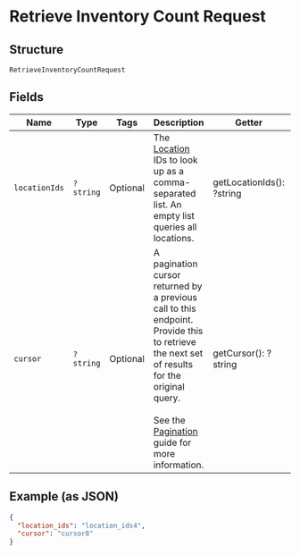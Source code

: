 
# Retrieve Inventory Count Request

## Structure

`RetrieveInventoryCountRequest`

## Fields

| Name | Type | Tags | Description | Getter | Setter |
|  --- | --- | --- | --- | --- | --- |
| `locationIds` | `?string` | Optional | The [Location](entity:Location) IDs to look up as a comma-separated<br>list. An empty list queries all locations. | getLocationIds(): ?string | setLocationIds(?string locationIds): void |
| `cursor` | `?string` | Optional | A pagination cursor returned by a previous call to this endpoint.<br>Provide this to retrieve the next set of results for the original query.<br><br>See the [Pagination](https://developer.squareup.com/docs/working-with-apis/pagination) guide for more information. | getCursor(): ?string | setCursor(?string cursor): void |

## Example (as JSON)

```json
{
  "location_ids": "location_ids4",
  "cursor": "cursor8"
}
```

